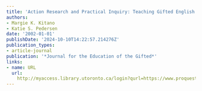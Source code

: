 ```yaml
---
title: 'Action Research and Practical Inquiry: Teaching Gifted English Learners'
authors:
- Margie K. Kitano
- Katie S. Pedersen
date: '2002-01-01'
publishDate: '2024-10-10T14:22:57.214276Z'
publication_types:
- article-journal
publication: '*Journal for the Education of the Gifted*'
links:
- name: URL
  url: 
    http://myaccess.library.utoronto.ca/login?qurl=https://www.proquest.com/docview/62152452?accountid=14771&bdid=38382&_bd=Q1j3ZQnkFcWLputbkuUaPJ7yb0s%3D
---
```

